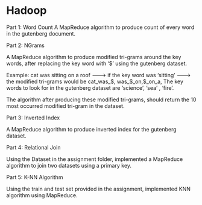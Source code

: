 # Hadoop

Part 1: Word Count 
A MapReduce algorithm to produce count of every word in the gutenberg document.

Part 2: NGrams

A MapReduce algorithm to produce
modified tri-grams around the key words, after replacing the key word with ‘$’ using the gutenberg dataset.

Example:
cat was sitting on a roof ---> if the key word was ‘sitting’ ---> the modified tri-grams would be
cat_was_$, was_$_on,$_on_a,
The key words to look for in the gutenberg dataset are ‘science’, ‘sea’ , ‘fire’.

The algorithm after producing these modified tri-grams, should return the 10 most occurred modified tri-gram in the dataset.

Part 3: Inverted Index

A MapReduce algorithm to produce inverted index for the gutenberg dataset.

Part 4: Relational Join

Using the Dataset in the assignment folder, implemented a MapReduce algorithm to join two datasets using a primary key.

Part 5: K-NN Algorithm

Using the train and test set provided in the assignment, implemented KNN
algorithm using MapReduce.
